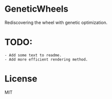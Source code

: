 # GeneticWheels

Rediscovering the wheel with genetic optimization.

# TODO:
    - Add some text to readme.
    - Add more efficient rendering method.

# License

MIT